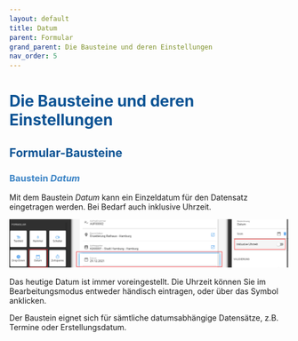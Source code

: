 ```yaml
---
layout: default
title: Datum
parent: Formular
grand_parent: Die Bausteine und deren Einstellungen
nav_order: 5
---
```


# <span style="color:#0b5394">**Die Bausteine und deren Einstellungen**</span>
## <span style="color:#0b5394">**Formular-Bausteine**</span>
### <span style="color:#3d85c6">Baustein *Datum*</span>

Mit dem Baustein *Datum* kann ein Einzeldatum für den Datensatz eingetragen werden. Bei Bedarf auch inklusive Uhrzeit.

![date](\assets\record-spec-settings\1date.png "date")

Das heutige Datum ist immer voreingestellt. 
Die Uhrzeit können Sie im Bearbeitungsmodus entweder händisch eintragen, oder über das Symbol anklicken.

Der Baustein eignet sich für sämtliche datumsabhängige Datensätze, z.B. Termine oder Erstellungsdatum.